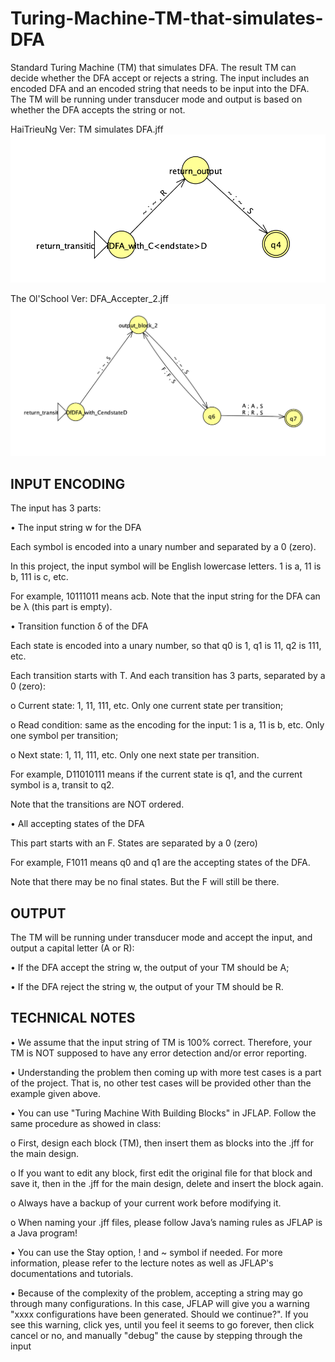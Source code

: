 # Turing-Machine-TM-that-simulates-DFA

Standard Turing Machine (TM) that simulates DFA. The result TM can decide whether the DFA accept or rejects a string.
The input includes an encoded DFA and an encoded string that needs to be input into the DFA. The TM will be running under transducer mode and output is based on whether the DFA accepts the string or not.

HaiTrieuNg Ver: TM simulates DFA.jff
![TM from HaiTrieuNg](https://github.com/TrongQuocLe/Turing-Machine-TM-that-simulates-DFA/blob/main/Images/TM%20simulates%20DFA.png)

The Ol'School Ver: DFA_Accepter_2.jff 
![TM from The Ol'School Ver](https://github.com/TrongQuocLe/Turing-Machine-TM-that-simulates-DFA/blob/main/Images/DFA_Accepter_2.png)

## INPUT ENCODING

The input has 3 parts:

• The input string w for the DFA

Each symbol is encoded into a unary number and separated by a 0 (zero).

In this project, the input symbol will be English lowercase letters. 1 is a, 11 is b, 111 is c, etc.

For example, 10111011 means acb. Note that the input string for the DFA can be λ (this part is empty).

• Transition function δ of the DFA

Each state is encoded into a unary number, so that q0 is 1, q1 is 11, q2 is 111, etc.

Each transition starts with T. And each transition has 3 parts, separated by a 0 (zero):

o Current state: 1, 11, 111, etc. Only one current state per transition;

o Read condition: same as the encoding for the input: 1 is a, 11 is b, etc. Only one symbol per transition;

o Next state: 1, 11, 111, etc. Only one next state per transition.

For example, D11010111 means if the current state is q1, and the current symbol is a, transit to q2.

Note that the transitions are NOT ordered.

• All accepting states of the DFA

This part starts with an F. States are separated by a 0 (zero)

For example, F1011 means q0 and q1 are the accepting states of the DFA.

Note that there may be no final states. But the F will still be there.

## OUTPUT

The TM will be running under transducer mode and accept the input, and output a capital letter (A or R):

• If the DFA accept the string w, the output of your TM should be A;

• If the DFA reject the string w, the output of your TM should be R.

## TECHNICAL NOTES

• We assume that the input string of TM is 100% correct. Therefore, your TM is NOT supposed to have any
error detection and/or error reporting.

• Understanding the problem then coming up with more test cases is a part of the project. That is, no other test
cases will be provided other than the example given above.

• You can use "Turing Machine With Building Blocks" in JFLAP. Follow the same procedure as showed in class:

o First, design each block (TM), then insert them as blocks into the .jff for the main design.

o If you want to edit any block, first edit the original file for that block and save it, then in the .jff for the
main design, delete and insert the block again.

o Always have a backup of your current work before modifying it.

o When naming your .jff files, please follow Java’s naming rules as JFLAP is a Java program!

• You can use the Stay option, ! and ~ symbol if needed. For more information, please refer to the lecture notes
as well as JFLAP's documentations and tutorials.

• Because of the complexity of the problem, accepting a string may go through many configurations. In this case,
JFLAP will give you a warning "xxxx configurations have been generated. Should we continue?". If you see this
warning, click yes, until you feel it seems to go forever, then click cancel or no, and manually "debug" the cause
by stepping through the input
